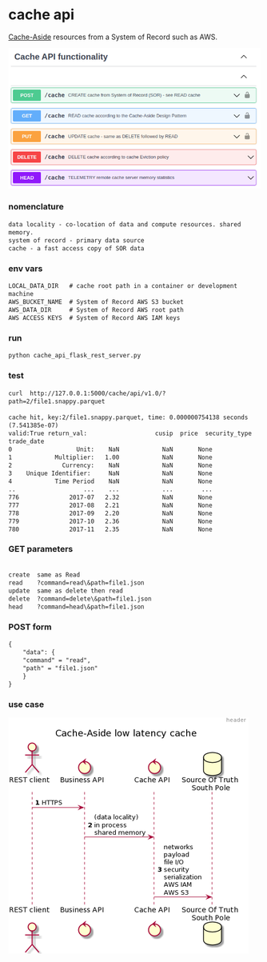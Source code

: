 # cache api

[Cache-Aside](https://docs.microsoft.com/en-us/azure/architecture/patterns/cache-aside) resources from a System of Record such as AWS.



![cache_api](cache_api.png?raw=true "cache_api" )

### nomenclature
``````
data locality - co-location of data and compute resources. shared memory.
system of record - primary data source
cache - a fast access copy of SOR data 
``````

### env vars
``````
LOCAL_DATA_DIR   # cache root path in a container or development machine  
AWS_BUCKET_NAME  # System of Record AWS S3 bucket 
AWS_DATA_DIR     # System of Record AWS root path 
AWS ACCESS KEYS  # System of Record AWS IAM keys 
``````


### run
``````
python cache_api_flask_rest_server.py
``````

### test
``````
curl  http://127.0.0.1:5000/cache/api/v1.0/?path=2/file1.snappy.parquet

cache hit, key:2/file1.snappy.parquet, time: 0.000000754138 seconds (7.541385e-07) 
valid:True return_val:                   cusip  price  security_type trade_date
0                  Unit:    NaN            NaN       None
1            Multiplier:   1.00            NaN       None
2              Currency:    NaN            NaN       None
3    Unique Identifier:     NaN            NaN       None
4            Time Period    NaN            NaN       None
..                   ...    ...            ...        ...
776              2017-07   2.32            NaN       None
777              2017-08   2.21            NaN       None
778              2017-09   2.20            NaN       None
779              2017-10   2.36            NaN       None
780              2017-11   2.35            NaN       None

``````



### GET parameters
``````

create  same as Read
read    ?command=read\&path=file1.json
update  same as delete then read   
delete  ?command=delete\&path=file1.json
head    ?command=head\&path=file1.json
``````

### POST form
``````
{
    "data": {
    "command" = "read",
    "path" = "file1.json"
    }
}
``````

### use case

![use case](cache-usecase-diagram.png?raw=true "cache_api" )
